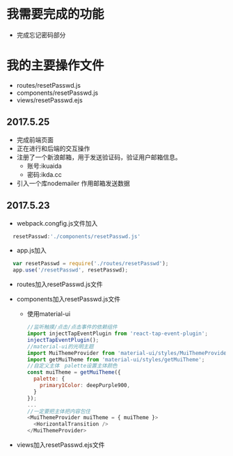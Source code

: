 # 我需要完成的功能
  * 完成忘记密码部分

# 我的主要操作文件
  * routes/resetPasswd.js
  * components/resetPasswd.js
  * views/resetPasswd.ejs

## 2017.5.25
  * 完成前端页面
  * 正在进行和后端的交互操作
  * 注册了一个新浪邮箱，用于发送验证码，验证用户邮箱信息。
    * 账号:ikuaida
    * 密码:ikda.cc
  * 引入一个库nodemailer 作用邮箱发送数据

## 2017.5.23
  * webpack.congfig.js文件加入
  ```js
    resetPasswd:'./components/resetPasswd.js'
  ```
  * app.js加入
  ```js
    var resetPasswd = require('./routes/resetPasswd');
    app.use('/resetPasswd', resetPasswd);
  ```
  * routes加入resetPasswd.js文件

  * components加入resetPasswd.js文件
    * 使用material-ui
      ```js
      //监听触摸/点击/点击事件的依赖组件
      import injectTapEventPlugin from 'react-tap-event-plugin';
      injectTapEventPlugin();
      //material-ui的光明主题
      import MuiThemeProvider from 'material-ui/styles/MuiThemeProvider';
      import getMuiTheme from 'material-ui/styles/getMuiTheme';
      //自定义主体　palette设置主体颜色
      const muiTheme = getMuiTheme({
        palette: {
          primary1Color: deepPurple900,
        }
      });
      ...
      //一定要把主体把内容包住
      <MuiThemeProvider muiTheme = { muiTheme }>
        <HorizontalTransition />
      </MuiThemeProvider>
      ```

  * views加入resetPasswd.ejs文件
